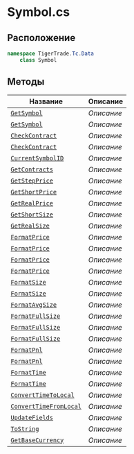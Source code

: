 
# Symbol.cs
## Расположение
```csharp
namespace TigerTrade.Tc.Data  
    class Symbol
```

## Методы
| Название | Описание |
| --- | --- |
| [`GetSymbol`](./Методы/GetSymbol.md) | *Описание* |
| [`GetSymbol`](./Методы/GetSymbol.md) | *Описание* |
| [`CheckContract`](./Методы/CheckContract.md) | *Описание* |
| [`CheckContract`](./Методы/CheckContract.md) | *Описание* |
| [`CurrentSymbolID`](./Методы/CurrentSymbolID.md) | *Описание* |
| [`GetContracts`](./Методы/GetContracts.md) | *Описание* |
| [`GetStepPrice`](./Методы/GetStepPrice.md) | *Описание* |
| [`GetShortPrice`](./Методы/GetShortPrice.md) | *Описание* |
| [`GetRealPrice`](./Методы/GetRealPrice.md) | *Описание* |
| [`GetShortSize`](./Методы/GetShortSize.md) | *Описание* |
| [`GetRealSize`](./Методы/GetRealSize.md) | *Описание* |
| [`FormatPrice`](./Методы/FormatPrice.md) | *Описание* |
| [`FormatPrice`](./Методы/FormatPrice.md) | *Описание* |
| [`FormatPrice`](./Методы/FormatPrice.md) | *Описание* |
| [`FormatPrice`](./Методы/FormatPrice.md) | *Описание* |
| [`FormatSize`](./Методы/FormatSize.md) | *Описание* |
| [`FormatSize`](./Методы/FormatSize.md) | *Описание* |
| [`FormatAvgSize`](./Методы/FormatAvgSize.md) | *Описание* |
| [`FormatFullSize`](./Методы/FormatFullSize.md) | *Описание* |
| [`FormatFullSize`](./Методы/FormatFullSize.md) | *Описание* |
| [`FormatFullSize`](./Методы/FormatFullSize.md) | *Описание* |
| [`FormatPnl`](./Методы/FormatPnl.md) | *Описание* |
| [`FormatPnl`](./Методы/FormatPnl.md) | *Описание* |
| [`FormatTime`](./Методы/FormatTime.md) | *Описание* |
| [`FormatTime`](./Методы/FormatTime.md) | *Описание* |
| [`ConvertTimeToLocal`](./Методы/ConvertTimeToLocal.md) | *Описание* |
| [`ConvertTimeFromLocal`](./Методы/ConvertTimeFromLocal.md) | *Описание* |
| [`UpdateFields`](./Методы/UpdateFields.md) | *Описание* |
| [`ToString`](./Методы/ToString.md) | *Описание* |
| [`GetBaseCurrency`](./Методы/GetBaseCurrency.md) | *Описание* |
